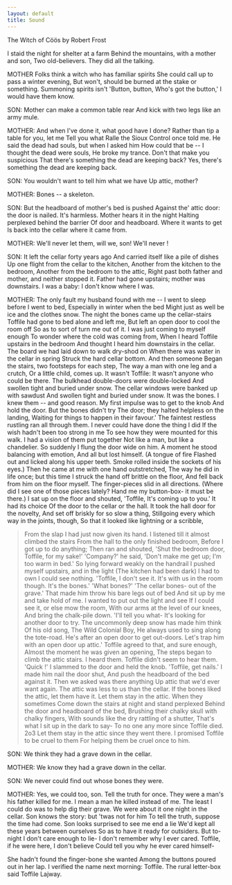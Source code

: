 ```yaml
---
layout: default
title: Sound
---
```


The Witch of Cöös
by Robert Frost

I staid the night for shelter at a farm
 Behind the mountains, with a mother and son,
 Two old-believers. They did all the talking.

 MOTHER Folks think a witch who has familiar spirits
 She could call up to pass a winter evening,
 But won't, should be burned at the stake or something.
 Summoning spirits isn't 'Button, button,
 Who's got the button,' I would have them know.

 SON: Mother can make a common table rear
 And kick with two legs like an army mule.

 MOTHER: And when I've done it, what good have I
 done?
 Rather than tip a table for you, let me
 Tell you what Ralle the Sioux Control once told me.
 He said the dead had souls, but when I asked him
 How could that be -- I thought the dead were souls,
 He broke my trance. Don't that make you suspicious
 That there's something the dead are keeping back?
 Yes, there's something the dead are keeping back.

 SON: You wouldn't want to tell him what we have
 Up attic, mother?

 MOTHER: Bones -- a skeleton.

 SON: But the headboard of mother's bed is pushed
 Against the' attic door: the door is nailed.
 It's harmless. Mother hears it in the night
 Halting perplexed behind the barrier
 Of door and headboard. Where it wants to get
 Is back into the cellar where it came from.

 MOTHER: We'll never let them, will we, son! We'll
 never !

 SON: It left the cellar forty years ago
 And carried itself like a pile of dishes
 Up one flight from the cellar to the kitchen,
 Another from the kitchen to the bedroom,
 Another from the bedroom to the attic,
 Right past both father and mother, and neither stopped
 it.
 Father had gone upstairs; mother was downstairs.
 I was a baby: I don't know where I was.

 MOTHER: The only fault my husband found with me --
 I went to sleep before I went to bed,
 Especially in winter when the bed
 Might just as well be ice and the clothes snow.
 The night the bones came up the cellar-stairs
 Toffile had gone to bed alone and left me,
 But left an open door to cool the room off
 So as to sort of turn me out of it.
 I was just coming to myself enough
 To wonder where the cold was coming from,
 When I heard Toffile upstairs in the bedroom
 And thought I heard him downstairs in the cellar.
 The board we had laid down to walk dry-shod on
 When there was water in the cellar in spring
 Struck the hard cellar bottom. And then someone
 Began the stairs, two footsteps for each step,
 The way a man with one leg and a crutch,
 Or a little child, comes up. It wasn't Toffile:
 It wasn't anyone who could be there.
 The bulkhead double-doors were double-locked
 And swollen tight and buried under snow.
 The cellar windows were banked up with sawdust
 And swollen tight and buried under snow.
 It was the bones. I knew them -- and good reason.
 My first impulse was to get to the knob
 And hold the door. But the bones didn't try
 The door; they halted helpless on the landing,
 Waiting for things to happen in their favour.'
 The faintest restless rustling ran all through them.
 I never could have done the thing I did
 If the wish hadn't been too strong in me
 To see how they were mounted for this walk.
 I had a vision of them put together
 Not like a man, but like a chandelier.
 So suddenly I flung the door wide on him.
 A moment he stood balancing with emotion,
 And all but lost himself. (A tongue of fire
 Flashed out and licked along his upper teeth.
 Smoke rolled inside the sockets of his eyes.)
 Then he came at me with one hand outstretched,
 The way he did in life once; but this time
 I struck the hand off brittle on the floor,
 And fell back from him on the floor myself.
 The finger-pieces slid in all directions.
 (Where did I see one of those pieces lately?
 Hand me my button-box- it must be there.)
 I sat up on the floor and shouted, 'Toffile,
 It's coming up to you.' It had its choice
 Of the door to the cellar or the hall.
 It took the hall door for the novelty,
 And set off briskly for so slow a thing,
 Stillgoing every which way in the joints, though,
 So that it looked like lightning or a scribble,
 >From the slap I had just now given its hand.
 I listened till it almost climbed the stairs
 >From the hall to the only finished bedroom,
 Before I got up to do anything;
 Then ran and shouted, 'Shut the bedroom door,
 Toffile, for my sake!' 'Company?' he said,
 'Don't make me get up; I'm too warm in bed.'
 So lying forward weakly on the handrail
 I pushed myself upstairs, and in the light
 (The kitchen had been dark) I had to own
 I could see nothing. 'Toffile, I don't see it.
 It's with us in the room though. It's the bones.'
 'What bones?' 'The cellar bones- out of the grave.'
 That made him throw his bare legs out of bed
 And sit up by me and take hold of me.
 I wanted to put out the light and see
 If I could see it, or else mow the room,
 With our arms at the level of our knees,
 And bring the chalk-pile down. 'I'll tell you what-
 It's looking for another door to try.
 The uncommonly deep snow has made him think
 Of his old song, The Wild Colonial Boy,
 He always used to sing along the tote-road.
 He's after an open door to get out-doors.
 Let's trap him with an open door up attic.'
 Toffile agreed to that, and sure enough,
 Almost the moment he was given an opening,
 The steps began to climb the attic stairs.
 I heard them. Toffile didn't seem to hear them.
 'Quick !' I slammed to the door and held the knob.
 'Toffile, get nails.' I made him nail the door shut,
 And push the headboard of the bed against it.
 Then we asked was there anything
 Up attic that we'd ever want again.
 The attic was less to us than the cellar.
 If the bones liked the attic, let them have it.
 Let them stay in the attic. When they sometimes
 Come down the stairs at night and stand perplexed
 Behind the door and headboard of the bed,
 Brushing their chalky skull with chalky fingers,
 With sounds like the dry rattling of a shutter,
 That's what I sit up in the dark to say-
 To no one any more since Toffile died.
 2o3 Let them stay in the attic since they went there.
 I promised Toffile to be cruel to them
 For helping them be cruel once to him.

 SON: We think they had a grave down in the cellar.

 MOTHER: We know they had a grave down in the cellar.

 SON: We never could find out whose bones they were.

 MOTHER: Yes, we could too, son. Tell the truth for once.
 They were a man's his father killed for me.
 I mean a man he killed instead of me.
 The least I could do was to help dig their grave.
 We were about it one night in the cellar.
 Son knows the story: but 'twas not for him
 To tell the truth, suppose the time had come.
 Son looks surprised to see me end a lie
 We'd kept all these years between ourselves
 So as to have it ready for outsiders.
 But to-night I don't care enough to lie-
 I don't remember why I ever cared.
 Toffile, if he were here, I don't believe
 Could tell you why he ever cared himself-

 She hadn't found the finger-bone she wanted
 Among the buttons poured out in her lap.
 I verified the name next morning: Toffile.
 The rural letter-box said Toffile Lajway.
